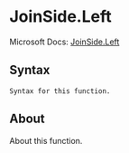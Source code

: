 # JoinSide.Left

Microsoft Docs: [JoinSide.Left](https://docs.microsoft.com/en-us/powerquery-m/joinside-left)

## Syntax

```
Syntax for this function.
```

## About

About this function.

